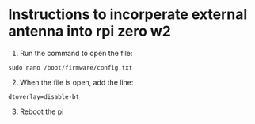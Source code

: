 # Instructions to incorperate external antenna into rpi zero w2

1. Run the command to open the file:
```
sudo nano /boot/firmware/config.txt
```
2. When the file is open, add the line: 
```
dtoverlay=disable-bt
```
3. Reboot the pi

